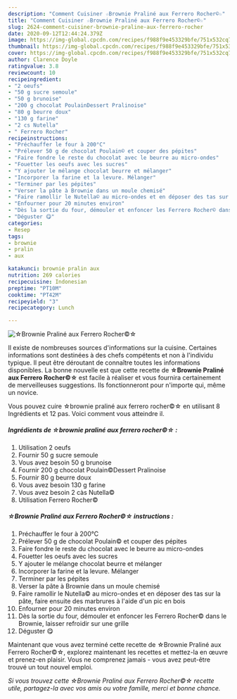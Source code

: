 ```yaml
---
description: "Comment Cuisiner ☆Brownie Praliné aux Ferrero Rocher©☆"
title: "Comment Cuisiner ☆Brownie Praliné aux Ferrero Rocher©☆"
slug: 2624-comment-cuisiner-brownie-praline-aux-ferrero-rocher
date: 2020-09-12T12:44:24.379Z
image: https://img-global.cpcdn.com/recipes/f988f9e453329bfe/751x532cq70/☆brownie-praline-aux-ferrero-rocher☆-photo-principale-de-la-recette.jpg
thumbnail: https://img-global.cpcdn.com/recipes/f988f9e453329bfe/751x532cq70/☆brownie-praline-aux-ferrero-rocher☆-photo-principale-de-la-recette.jpg
cover: https://img-global.cpcdn.com/recipes/f988f9e453329bfe/751x532cq70/☆brownie-praline-aux-ferrero-rocher☆-photo-principale-de-la-recette.jpg
author: Clarence Doyle
ratingvalue: 3.8
reviewcount: 10
recipeingredient:
- "2 oeufs"
- "50 g sucre semoule"
- "50 g brunoise"
- "200 g chocolat PoulainDessert Pralinoise"
- "80 g beurre doux"
- "130 g farine"
- "2 cs Nutella"
- " Ferrero Rocher"
recipeinstructions:
- "Préchauffer le four à 200°C"
- "Prélever 50 g de chocolat Poulain© et couper des pépites"
- "Faire fondre le reste du chocolat avec le beurre au micro-ondes"
- "Fouetter les oeufs avec les sucres"
- "Y ajouter le mélange chocolat beurre et mélanger"
- "Incorporer la farine et la levure. Mélanger"
- "Terminer par les pépites"
- "Verser la pâte à Brownie dans un moule chemisé"
- "Faire ramollir le Nutella© au micro-ondes et en déposer des tas sur la pâte, faire ensuite des marbrures à l&#39;aide d&#39;un pic en bois"
- "Enfourner pour 20 minutes environ"
- "Dès la sortie du four, démouler et enfoncer les Ferrero Rocher© dans le Brownie, laisser refroidir sur une grille"
- "Déguster 😋"
categories:
- Resep
tags:
- brownie
- pralin
- aux

katakunci: brownie pralin aux 
nutrition: 269 calories
recipecuisine: Indonesian
preptime: "PT10M"
cooktime: "PT42M"
recipeyield: "3"
recipecategory: Lunch

---
```



![☆Brownie Praliné aux Ferrero Rocher©☆](https://img-global.cpcdn.com/recipes/f988f9e453329bfe/751x532cq70/☆brownie-praline-aux-ferrero-rocher☆-photo-principale-de-la-recette.jpg)

Il existe de nombreuses sources d'informations sur la cuisine. Certaines informations sont destinées à des chefs compétents et non à l'individu typique. Il peut être déroutant de connaître toutes les informations disponibles. La bonne nouvelle est que cette recette de <strong> ☆Brownie Praliné aux Ferrero Rocher©☆ </strong> est facile à réaliser et vous fournira certainement de merveilleuses suggestions. Ils fonctionneront pour n'importe qui, même un novice.

<!--inarticleads1-->

Vous pouvez cuire ☆brownie praliné aux ferrero rocher©☆ en utilisant 8 Ingrédients et 12 pas. Voici comment vous atteindre il.

##### Ingrédients de ☆brownie praliné aux ferrero rocher©☆ :

1. Utilisation 2 oeufs
1. Fournir 50 g sucre semoule
1. Vous avez besoin 50 g brunoise
1. Fournir 200 g chocolat Poulain©Dessert Pralinoise
1. Fournir 80 g beurre doux
1. Vous avez besoin 130 g farine
1. Vous avez besoin 2 càs Nutella©
1. Utilisation  Ferrero Rocher©




<!--inarticleads2-->

##### ☆Brownie Praliné aux Ferrero Rocher©☆ instructions :

1. Préchauffer le four à 200°C
1. Prélever 50 g de chocolat Poulain© et couper des pépites
1. Faire fondre le reste du chocolat avec le beurre au micro-ondes
1. Fouetter les oeufs avec les sucres
1. Y ajouter le mélange chocolat beurre et mélanger
1. Incorporer la farine et la levure. Mélanger
1. Terminer par les pépites
1. Verser la pâte à Brownie dans un moule chemisé
1. Faire ramollir le Nutella© au micro-ondes et en déposer des tas sur la pâte, faire ensuite des marbrures à l&#39;aide d&#39;un pic en bois
1. Enfourner pour 20 minutes environ
1. Dès la sortie du four, démouler et enfoncer les Ferrero Rocher© dans le Brownie, laisser refroidir sur une grille
1. Déguster 😋




<!--inarticleads1-->

<p>
Maintenant que vous avez terminé cette recette de ☆Brownie Praliné aux Ferrero Rocher©☆, explorez maintenant les recettes et mettez-la en œuvre et prenez-en plaisir. Vous ne comprenez jamais - vous avez peut-être trouvé un tout nouvel emploi.
</p>

<p>
<i>Si vous trouvez cette ☆Brownie Praliné aux Ferrero Rocher©☆ recette utile, partagez-la avec vos amis ou votre famille, merci et bonne chance.</i>
</p>
